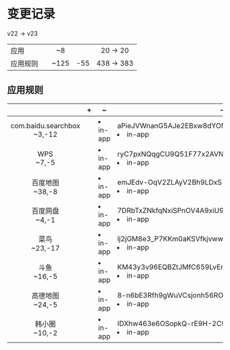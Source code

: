# 变更记录

v22 -> v23

||||||
|-|:-:|:-:|:-:|:-:|
|应用||~8||20 -> 20|
|应用规则||~125|-55|438 -> 383|

## 应用规则

||+|~|-|
|:-:|-|-|-|
|com.baidu.searchbox<br>~3,-12||<li>in-app|aPieJVWnanG5AJe2EBxw8dYOMR59PR2kTSNLPQlpaLg=.png,<li>in-app|xb3SQ03zy-_-Hb1750Gx2rtE1rml5fTazBEBWoGo7zc=.png,<li>in-app|K3AlzqBZOjoY73aUF-mjZcrg2iqOqdlpZYw9FycDbM8=.png|<li>in-app|S9G767dBNzFa4W1T_lEJ5NNQWuUpzk40ZYcZUKbqJR4=.png,<li>system|zObKTU9MwYn3LmTQ4dJSl9hcSRQSVs-lU6YX-dDkOhc=.png,<li>in-app|Wx8X0_4yM6E0Dpw6ltopSub3RsM--ab94Tntbu4CgxA=.png,<li>in-app|J0xTD3r1B6vLKDCCB4TZ8iXszmy_KrUZp7dkmptdRc8=.png,<li>in-app|xb3SQ03zy-_-Hb1750Gx2rtE1rml5fTazBEBWoGo7zc=.png,<li>in-app|K3AlzqBZOjoY73aUF-mjZcrg2iqOqdlpZYw9FycDbM8=.png,<li>in-app|dHD_Bo2CmsWZeI5-dxqdQ0C_gFyH7C0ZyuWWS6wuZww=.png,<li>in-app|BPnMf0DQ2Vkiz3aiKyyCvI7BnturvtHXzHfbssj_Unw=.png,<li>system|OTqKpr0xrWIp084M3Vp9I_6R3h3Ng9soGQir9KiuHPM=.png,<li>in-app|sV1NiTtzKJJViva5MZuwxTqc2LEXd8O7_B06Oi70iQM=.png,<li>system|QAoA6glkvWwiErlz8j-Mh0fV3pvJoGYaD4nu3ShbqkI=.png,<li>system|QJa6OzJHO47gtw8K2gtXqJv42G1ca3UPuz7c736svTY=.png|
|WPS<br>~7,-5||<li>in-app|ryC7pxNQqgCU9Q51F77x2AVNPsKzUMt-M7erf2ptidE=.png,<li>in-app|R3aAeJo3Eu72GaP7iDJZLteG4u36GkBcTpVNg2AyEqc=.png,<li>in-app|RbCDrhaeznWX7bZIx187Qh1vqlytN2zwOmxMq1Wy8bg=.png,<li>in-app|sru9NZGHNb9VrCJlYuBNsYbUlU0ZezJRQvj9V7qyZyc=.png,<li>in-app|Okg_03Y3YDxSf4KDXpBZvELuqovU2jaASJ4Q-WRELiQ=.png,<li>in-app|piyqY5BSDcvILJEyfDuIu2gg2IFnDkmhKDuh7fUjQxQ=.png,<li>in-app|NAciHk3y60D7h2fYs4oBytkpgIqZCAkXIvxcC4iVQUI=.png|<li>system|OTqKpr0xrWIp084M3Vp9I_6R3h3Ng9soGQir9KiuHPM=.png,<li>in-app|0e0MkEhvlng_mSyzNo6MjN6Jd1abjULtQ-V0O_txW7o=.png,<li>in-app|piyqY5BSDcvILJEyfDuIu2gg2IFnDkmhKDuh7fUjQxQ=.png,<li>in-app|NAciHk3y60D7h2fYs4oBytkpgIqZCAkXIvxcC4iVQUI=.png,<li>system|QJa6OzJHO47gtw8K2gtXqJv42G1ca3UPuz7c736svTY=.png|
|百度地图<br>~38,-8||<li>in-app|emJEdv-OqV2ZLAyV2Bh9LDxS-FEUtd8TlUjxSkxmU3c=.png,<li>in-app|h2kxJjGPEqqdIt90hEgZJSko0HAJIFxi3mTbYtd3wtw=.png,<li>in-app|leLcQZdN9M8u-Ngidks41QYbDvOYqhUbo1FU_-KmhU8=.png,<li>in-app|lkR0umHx26CwM245IBapme99dm1mhPhIhCTutpCT3O4=.png,<li>in-app|eAu9zJIj90FYpTyqNSZJJwibYjC6aGrQGaEfRygCeiE=.png,<li>in-app|qTNFQ_bo9T-bben1FyP4FMzS6GklndLXpsyeblgyE0U=.png,<li>in-app|C_ZwCiSDCJh2C21TIJ1xI2SOVBj3WPdAXwM7G5FgV_c=.png,<li>in-app|8SXe9MPIew_r0uL0PkAVAansJeQ5MEbK8jxwocZzqq0=.png,<li>in-app|m7qpf6HjjwXfPrMr-yfPc7nJ8IVsiT0QMLVZyjOo-TY=.png,<li>in-app|kYuyYDCKaZLK0bcEfFhuaZerulpwvhAlD9564-2MXsc=.png,<li>in-app|T45gcbcbVupIexBsomritrSXBBeIePlVp_NLYxDJI9M=.png,<li>in-app|7Q5Jg4a9Cf2ofHh46mFfbdKNLX5a71TzYEGv9r9OWbg=.png,<li>in-app|ky4AckER4-auEvTmJ-Wjf12VVJHSjsmncUMPSjWRANw=.png,<li>in-app|bB5svm3gnblkSplPEDqfqAZ-J9WSdP2owttwYbCyTNU=.png,<li>in-app|bRxNfgnLGH14rSRP2pyCsqXYlihIG-AffX_YE7qj9as=.png,<li>in-app|j05_fDFO8x9SLyNDAHQuyVkQ4Pq9GDzN99eQTWOdpZU=.png,<li>in-app|AcAvExfB9iTvg2uGF-bkOMa9MhJmBM4ZIgBgO6sE84Q=.png,<li>in-app|75CDZ6FUybjSknfOF1IM_rBu78G9IpUmX4_wXEWfQw4=.png,<li>in-app|esy3Bka15dsBW7uK8pIpGRZuNLmsmZy40TTqdzkAB1g=.png,<li>in-app|xwNTTSzVU9Prjlk0vO-ss-IgubTaNd_CdOPfkQWNI-4=.png,<li>in-app|pLP3-ET8BjPTyEQbmcF9PrF2AMWLN5yGhJAwIXzxzSY=.png,<li>in-app|JKjJ36LkklKjzZ15mZ0UPM9vwhs83uMFuxPQoPKmlNU=.png,<li>in-app|sgGe7MynmPT7la96H2EcDeiE9lgEdgEYKZc71p4jFi0=.png,<li>in-app|B8Tch-6iohXI8umQHEPTqgh43Jru11nYrfUMjpwYgB4=.png,<li>in-app|cZS3ysMmkI55v1KSb6JUhCE05tHP3EoTs1WnT8nFbTw=.png,<li>in-app|_mkLKj05HGXYFD9z4cNZReKB_e7g3f6fZPzqNhnq1ck=.png,<li>in-app|OxFZgu6TqfxXJD_VxggW10RsV4hnTQpJ08ekK_Bslew=.png,<li>in-app|fYPloZhrSJoh1vpc0E9yKCJw8TjEeCWUcstez004CgQ=.png,<li>in-app|WZ6fu3cvpaZ6FtnsgndLWFVIjeTD8SyK1SxPwV9V5rs=.png,<li>in-app|KHF7kXYIsZvg1JbxLxZHiBWlrKjsX92X9nEKzlnn0P0=.png,<li>in-app|RguzuGtLq3jQaOBP0ed54rfB6_KPHB4IX8o18m--Ocw=.png,<li>in-app|dI7B7GOThEZ51lK7s3EPpNgXhnTOSUj4Zbolkra6aQQ=.png,<li>in-app|-_M5r55iZet_EM_wqsoGJqRtOUMh6NiM3Wo_9wJetHc=.png,<li>in-app|duhfnNFctovg6agplPKroYazXdaOJ74ipZi7HBzHIrk=.png,<li>in-app|o5VmCLfw-Q6hxRYq-hBbR0AKQsetNhqzVHG_3Fun_SY=.png,<li>in-app|3yTzBGPtmcyOkYixXVyZM3N38TL-1JrVbH33Y9KePOs=.png,<li>in-app|t8uv2Lx3dKvdtH_AlH2Ar8c_BzwspVMWAZIRrOfQYSE=.png,<li>in-app|G4SXi8oE9SJ2oisgcTfFZ8nwfWl50w46PeAk87ODcwc=.png|<li>in-app|dI7B7GOThEZ51lK7s3EPpNgXhnTOSUj4Zbolkra6aQQ=.png,<li>in-app|-_M5r55iZet_EM_wqsoGJqRtOUMh6NiM3Wo_9wJetHc=.png,<li>in-app|duhfnNFctovg6agplPKroYazXdaOJ74ipZi7HBzHIrk=.png,<li>in-app|o5VmCLfw-Q6hxRYq-hBbR0AKQsetNhqzVHG_3Fun_SY=.png,<li>in-app|3yTzBGPtmcyOkYixXVyZM3N38TL-1JrVbH33Y9KePOs=.png,<li>in-app|t8uv2Lx3dKvdtH_AlH2Ar8c_BzwspVMWAZIRrOfQYSE=.png,<li>in-app|G4SXi8oE9SJ2oisgcTfFZ8nwfWl50w46PeAk87ODcwc=.png,<li>system|zh7aLRuO_bOkZSLDc1lak67F7KbtjhwFaqCyYsFjnec=.png|
|百度网盘<br>~4,-1||<li>in-app|7DRbTxZNkfqNxiSPnOV4A9xiU99R30TLkjsv8LblCX4=.png,<li>in-app|J9MDnTESjykTgUVrVu9vepyVF80F9fg1UUVi5NUVdAE=.png,<li>in-app|xb3SQ03zy-_-Hb1750Gx2rtE1rml5fTazBEBWoGo7zc=.png,<li>in-app|IvwZ7YVqfVnRFO5WiCE7zA0dEsHm6M5kntNTbhpzJpA=.png|<li>system|OTqKpr0xrWIp084M3Vp9I_6R3h3Ng9soGQir9KiuHPM=.png|
|菜鸟<br>~23,-17||<li>in-app|lj2jGM8e3_P7KKm0aKSVfkjvwwtDfnaR6vsB6XRMEvs=.png,<li>in-app|ESi2AkXL_ItE0RnH3AkkFTjP3rDJ-w6g8aK3U2jMbYc=.png,<li>in-app|XhApULYmoU-e0rmUDi9yoKBhxPrhDBwYEP2JSv5QyLY=.png,<li>in-app|h1lcIt6Q4dNmfB-TzPEbMRInbXiXZ-6HON7_-mFWZgg=.png,<li>in-app|9uhPoLXaulKF-HVl3tQuB0AiePn5TYr2mX_I19IADU8=.png,<li>in-app|8eLfQdV6n_MAPRW543o1OFYCFJpssKg7OQRQRXAlQEg=.png,<li>in-app|PU31b9M2Lw3Z_yUJsJWF27hKlyRPLWCTAN08w5W0d7c=.png,<li>in-app|Bk9psfZgN-XICm7EiboNJYen1MraEVBhA8Mo5EgERmo=.png,<li>in-app|0Vb5lGBaQkb-HWRwRiRmTCbalDSmypebI5gLkwsdeNM=.png,<li>in-app|ppeOiOqPNuCZrg83AGIAgJyZIMQ8_h2c3QBhbGEdN4U=.png,<li>in-app|DZ_SuI3iJAPUwz1oH4D3koBet4R9VunKTImHeBieqdE=.png,<li>in-app|NC7wUOd1LIh4VtWx80NdbT_LO-ys3YeTGfkvIywvumE=.png,<li>in-app|EmPAgAmBaAKBQwS3ADYoOUwXZ2xcTZ3IOmCNSyILgSA=.png,<li>in-app|8Naw98H62ofJOGN93kHyF9181eV1WupH3zegUTFZcHo=.png,<li>in-app|QPfZePu0G5lVZqfCJz7Kw7p9K5YidF9cF7tytOZJTVw=.png,<li>in-app|CHKVvROMuM_V0xhl9Qf82o_vL0zOGD79EXi5lID2YNI=.png,<li>in-app|Jc6mxHPvP3hK5CRl2LuJ66RSKkgwQ2QAERTmjiIQS_g=.png,<li>in-app|EpdHhwtdvYM9x-dHVtzxAGjnfMpI4UUju4jhgfLwfhI=.png,<li>in-app|89HHYxDkFhdZqwVRe7L-o7bwwtUutdq2kKcw69NHHVU=.png,<li>in-app|-aZz1xaaKsvE3CxlicSpAKfw2ydbk7RQIiP5uJhLwLY=.png,<li>in-app|lSc2scNUbTn7NuiA-TtOxkQVvBcoy4NBQBFmGBAhqLs=.png,<li>in-app|9a0L0R1wH2Tv_5xUicWkwoZRnRCAhHc3TNkc6eWiL2Y=.png,<li>in-app|sb880rJ_FsIg_kG70H-9Q--yxVNombvGeBFScecHiq4=.png|<li>in-app|CHKVvROMuM_V0xhl9Qf82o_vL0zOGD79EXi5lID2YNI=.png,<li>in-app|9hi7-DNFyQI0S4qLXLZuhw5dQOI475pVS351P9-TW3Y=.png,<li>in-app|EpdHhwtdvYM9x-dHVtzxAGjnfMpI4UUju4jhgfLwfhI=.png,<li>in-app|NK1ngmeAoTE6rMvTSfCVL2WQTKtcOgbm_QNwrTyoW40=.png,<li>in-app|mAzZBXjTQdFxTy58J7HUxB1Gy1xzN_Bblpj8MlGtntQ=.png,<li>in-app|89HHYxDkFhdZqwVRe7L-o7bwwtUutdq2kKcw69NHHVU=.png,<li>in-app|-aZz1xaaKsvE3CxlicSpAKfw2ydbk7RQIiP5uJhLwLY=.png,<li>in-app|GUvJkCX1CLt5sDGqQBIVDRNIf4DrlFR_zssOUGZ0GKs=.png,<li>in-app|lSc2scNUbTn7NuiA-TtOxkQVvBcoy4NBQBFmGBAhqLs=.png,<li>in-app|Z665QQfTStKpy9v-4A7x3mlblUlsYa1i8cvDlpjrdGg=.png,<li>system|OTqKpr0xrWIp084M3Vp9I_6R3h3Ng9soGQir9KiuHPM=.png,<li>in-app|L0zhoQQlBGKpi-FOzcLxDkov8qh23tyjG0tllu-Q_1g=.png,<li>in-app|1YK3rNOQWCN-v0OxtywLJZVt5hGybhBdAjicGOmLtng=.png,<li>in-app|S-sJD_4HXUZwu188a41Whkdjs6gMXR-KXJRobbt2z1g=.png,<li>in-app|9a0L0R1wH2Tv_5xUicWkwoZRnRCAhHc3TNkc6eWiL2Y=.png,<li>in-app|sb880rJ_FsIg_kG70H-9Q--yxVNombvGeBFScecHiq4=.png,<li>in-app|w3u5454m2FcKiOEr-Je0jB6pLH0x1T36mvLD8xeHBJI=.png|
|斗鱼<br>~16,-5||<li>in-app|KM43y3v96EQBZtJMfC659LvErEoxqWmvUYxoL1M8YHE=.png,<li>in-app|Z2IFftl5D-ojU_XgEYFv75xEzIH3bis2V4F_Lz5enpo=.png,<li>in-app|h02QNXBVLXoG9_hdVPeyjCykgUzMQBn5wnIb3h4FC6I=.png,<li>in-app|XF-Y2rRFl7CYqFh7mNVPaN7jbJideCf2bdu2TgEJndY=.png,<li>in-app|xMhUHJJ83kypSrKpe0Uyh9izAHzTG1tDEnxRCVd635w=.png,<li>in-app|p2Z1wSRTXG9ThcfwBUay3MUZcyAAQsMGuiAdIS9TPjo=.png,<li>in-app|vIYH0YiQiRtG9oofUAmEpcP6TqTaoknnlbatDyjxoa4=.png,<li>in-app|WUIFScJZRlfNvd6XJvnP0vp8Nq6UCXIxYI28LvuQS-s=.png,<li>in-app|47DEQpj8HBSa-_TImW-5JCeuQeRkm5NMpJWZG3hSuFU=.png,<li>in-app|yHFEIzJGdAu17kz2TNZYtpQ4vmoNGiQMvDfAERrhdWE=.png,<li>in-app|nNiF4aV1etrwjFb_soVRu7DhSa4OJQJGp9FwnLOdeaQ=.png,<li>in-app|aW_4n4KDgvv2yNbUX5nY57ul4VjCG1P6Sx7OYgSSzD4=.png,<li>in-app|nU9G95BoM2GZMWGC37e6Scavxe-xHPS6uytZYyfjyeU=.png,<li>in-app|GIAXXle8ybG2dVKTii11WzP2kseXmcaJZWnXDx2rzK4=.png,<li>in-app|CS6woZdiR0r4Sbi-MdfwvMVsKMqTNWr3WzDNWIyRIgY=.png,<li>in-app|rsPkqDNq8A1TRZjFKm23IxCO05Uj2dXYeGl0VZz-xEA=.png|<li>in-app|aW_4n4KDgvv2yNbUX5nY57ul4VjCG1P6Sx7OYgSSzD4=.png,<li>in-app|nU9G95BoM2GZMWGC37e6Scavxe-xHPS6uytZYyfjyeU=.png,<li>in-app|GIAXXle8ybG2dVKTii11WzP2kseXmcaJZWnXDx2rzK4=.png,<li>in-app|CS6woZdiR0r4Sbi-MdfwvMVsKMqTNWr3WzDNWIyRIgY=.png,<li>in-app|rsPkqDNq8A1TRZjFKm23IxCO05Uj2dXYeGl0VZz-xEA=.png|
|高德地图<br>~24,-5||<li>in-app|8-n6bE3Rfh9gWuVCsjonh56ROol7QjBr2ngNCdwKb4A=.png,<li>in-app|4372pJYfQb3CTTxfwdeRUrCKM3RZIv9eCommDr4ygs8=.png,<li>in-app|jX0DLxpiWa5Pv0L9Qp_pFYZ347wx2Z8wuIY7nECaa1U=.png,<li>in-app|iqDzhZc1LNwjzw1U_hdcmBl723dLxa9aaolrC338hTk=.png,<li>in-app|6-TgyVYjSKYvOnHL909rBU9EUyaTxmwyWTAudzwFwvk=.png,<li>in-app|mFktKt0I_vugP-t3zXrGmDTZy216haCv7FjNAsb49Ys=.png,<li>in-app|PqAsUox1QZq-Bh0Vskl0zrBVu69J2v_HnZVWF1YOTRg=.png,<li>in-app|48i0lCF2hUpI0K_D3utwn45sF-a3563NV2PtlX5Kbsg=.png,<li>in-app|nB8CYQD3flMo82xnWSg2TYV8PVjILHXG2YwkCNdwf5U=.png,<li>in-app|J1t_n7-QbH4TSrLlVZJKU9gaKIn3zoaVoraBM6WkmNg=.png,<li>in-app|aAwrHcBRfwcZdI6KdAWlVCf6y710tn9QspXdjnWL-vI=.png,<li>in-app|nkUMEW2ZqE8seaJLW512RCUBEd6ritZsjHGucwCWkgQ=.png,<li>in-app|3j4AoLdCy7zFeMM4MhzfaQSYcm4vG1tLAC6G_SPi56s=.png,<li>in-app|zKiEZxFRk8Ktva7ilJBxoVQNwkCoe1ppVnAzyLEYjVk=.png,<li>in-app|07xhHr8vxyCkxmHdEa-MjAF6Nz4QlQ__ChdQU63gl_A=.png,<li>in-app|R8nfJPP35F2-gV0xlY3YrvNYmgH8odOisgqh4v3GNAw=.png,<li>in-app|gNPQLCd8hdHm5bFkChlt2khFOqJ4zBWpusuzv-ZEiRc=.png,<li>in-app|rf_rULbnUsvsKK4e-p6NSoRzyw_DnJzdl5ql2k-bVC8=.png,<li>in-app|GyXPJ9rVznN91Y-uZbnCHZuhSrgp-uaQQx6sUPa6d_w=.png,<li>in-app|KCtqfhWOTmiknRLpquLUt94OBcaCaIUJ_P1ds6vhNEQ=.png,<li>in-app|l4koNqqfVHTwWMKlkel9u2mX4rSE5rq0Ej0B6MCDmII=.png,<li>in-app|vrr6huCHarl4mP4xasSeHHHJxJ8nmRyw67bt7csmssY=.png,<li>in-app|phIE5UDo9Hphsetdjp_lQ0EWUN5wvtN8tbo5-WbG5Gw=.png,<li>in-app|GgbNjQ9fUocOxy8PN9O1rj7o5ZFRPl_Bkv8B08tLrNg=.png|<li>in-app|l4koNqqfVHTwWMKlkel9u2mX4rSE5rq0Ej0B6MCDmII=.png,<li>in-app|vrr6huCHarl4mP4xasSeHHHJxJ8nmRyw67bt7csmssY=.png,<li>in-app|phIE5UDo9Hphsetdjp_lQ0EWUN5wvtN8tbo5-WbG5Gw=.png,<li>in-app|GgbNjQ9fUocOxy8PN9O1rj7o5ZFRPl_Bkv8B08tLrNg=.png,<li>system|QJa6OzJHO47gtw8K2gtXqJv42G1ca3UPuz7c736svTY=.png|
|韩小圈<br>~10,-2||<li>in-app|IDXhw463e6OSopkQ-rE9H-2C9eb5T3SlIBBjjd1SWCA=.png,<li>in-app|41tjLNH8y4DQj1hy9UIFXKnD7VwGplXcBKrfGP8-6jU=.png,<li>in-app|VGe5fDZbrXAky4bpM0tOjscnahijt3IiZRZvYrKI6Gk=.png,<li>in-app|QmDD-yGHJxtTVK9SjvEEoYAu8I3kl_DLZod7FwO8lQ4=.png,<li>in-app|sMKE30OXClJDPlSHxuZUhwd7R4Ao0NJyhaAnpJ4ERJc=.png,<li>in-app|opG_qL_38M3S6ET4enkPLPv_87u26fQU6uqt93XaEIc=.png,<li>in-app|eT3DvJXM1SEBlRkDOWp_nOzM8kc1IqA9QBxYbe64cug=.png,<li>in-app|rloYkV0Jk6NnPlcA2uZjaCnhXynmKQhLAKMwFUumtMI=.png,<li>in-app|J1gQ8LbrNVyOzkYZatY2RzQ40D5Rs6AKdbiBk_6lhgw=.png,<li>in-app|fVy94kYypn3Oeajuq_BqIGFcgzz4WQ-huZdSRMkPddE=.png|<li>in-app|J1gQ8LbrNVyOzkYZatY2RzQ40D5Rs6AKdbiBk_6lhgw=.png,<li>in-app|fVy94kYypn3Oeajuq_BqIGFcgzz4WQ-huZdSRMkPddE=.png|
